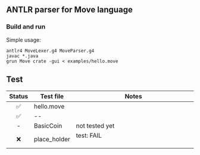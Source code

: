 ## ANTLR parser for Move language




### Build and run

Simple usage:

```shell
antlr4 MoveLexer.g4 MoveParser.g4
javac *.java
grun Move crate -gui < examples/hello.move
```



## Test


| Status | Test file     | Notes                                                                       |
| :-: | --------------------- | --------------------------------------------------------------- |
| ✅  | hello.move         |                                                                             |
| ✅  | -- |                                                                             |
| - | BasicCoin | not tested yet |
| ❌  | place_holder            | test: FAIL&nbsp; &nbsp; &nbsp; &nbsp; &nbsp; &nbsp; &nbsp; &nbsp; &nbsp; &nbsp;&nbsp; &nbsp; &nbsp; &nbsp; &nbsp; &nbsp; &nbsp; &nbsp; &nbsp; &nbsp;&nbsp; &nbsp; &nbsp; &nbsp; &nbsp; &nbsp; &nbsp; &nbsp; &nbsp; &nbsp; |
